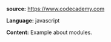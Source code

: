 **source:** https://www.codecademy.com

**Language:** javascript

**Content:** Example about modules.
